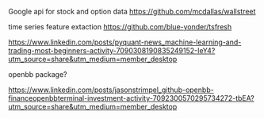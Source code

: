 
Google api for stock and option data
https://github.com/mcdallas/wallstreet

time series feature extaction 
https://github.com/blue-yonder/tsfresh

https://www.linkedin.com/posts/pyquant-news_machine-learning-and-trading-most-beginners-activity-7090308190835249152-IeY4?utm_source=share&utm_medium=member_desktop

openbb package?


https://www.linkedin.com/posts/jasonstrimpel_github-openbb-financeopenbbterminal-investment-activity-7092300570295734272-tbEA?utm_source=share&utm_medium=member_desktop